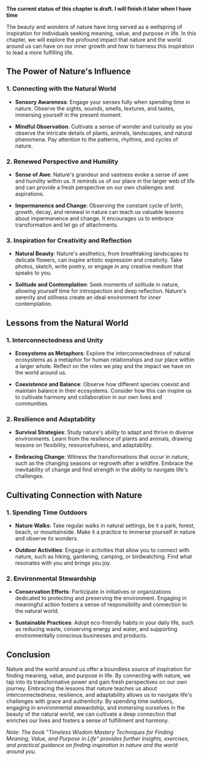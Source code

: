 **The current status of this chapter is draft. I will finish it later when I have time**

The beauty and wonders of nature have long served as a wellspring of inspiration for individuals seeking meaning, value, and purpose in life. In this chapter, we will explore the profound impact that nature and the world around us can have on our inner growth and how to harness this inspiration to lead a more fulfilling life.

The Power of Nature's Influence
-------------------------------

### 1. Connecting with the Natural World

* **Sensory Awareness**: Engage your senses fully when spending time in nature. Observe the sights, sounds, smells, textures, and tastes, immersing yourself in the present moment.

* **Mindful Observation**: Cultivate a sense of wonder and curiosity as you observe the intricate details of plants, animals, landscapes, and natural phenomena. Pay attention to the patterns, rhythms, and cycles of nature.

### 2. Renewed Perspective and Humility

* **Sense of Awe**: Nature's grandeur and vastness evoke a sense of awe and humility within us. It reminds us of our place in the larger web of life and can provide a fresh perspective on our own challenges and aspirations.

* **Impermanence and Change**: Observing the constant cycle of birth, growth, decay, and renewal in nature can teach us valuable lessons about impermanence and change. It encourages us to embrace transformation and let go of attachments.

### 3. Inspiration for Creativity and Reflection

* **Natural Beauty**: Nature's aesthetics, from breathtaking landscapes to delicate flowers, can inspire artistic expression and creativity. Take photos, sketch, write poetry, or engage in any creative medium that speaks to you.

* **Solitude and Contemplation**: Seek moments of solitude in nature, allowing yourself time for introspection and deep reflection. Nature's serenity and stillness create an ideal environment for inner contemplation.

Lessons from the Natural World
------------------------------

### 1. Interconnectedness and Unity

* **Ecosystems as Metaphors**: Explore the interconnectedness of natural ecosystems as a metaphor for human relationships and our place within a larger whole. Reflect on the roles we play and the impact we have on the world around us.

* **Coexistence and Balance**: Observe how different species coexist and maintain balance in their ecosystems. Consider how this can inspire us to cultivate harmony and collaboration in our own lives and communities.

### 2. Resilience and Adaptability

* **Survival Strategies**: Study nature's ability to adapt and thrive in diverse environments. Learn from the resilience of plants and animals, drawing lessons on flexibility, resourcefulness, and adaptability.

* **Embracing Change**: Witness the transformations that occur in nature, such as the changing seasons or regrowth after a wildfire. Embrace the inevitability of change and find strength in the ability to navigate life's challenges.

Cultivating Connection with Nature
----------------------------------

### 1. Spending Time Outdoors

* **Nature Walks**: Take regular walks in natural settings, be it a park, forest, beach, or mountainside. Make it a practice to immerse yourself in nature and observe its wonders.

* **Outdoor Activities**: Engage in activities that allow you to connect with nature, such as hiking, gardening, camping, or birdwatching. Find what resonates with you and brings you joy.

### 2. Environmental Stewardship

* **Conservation Efforts**: Participate in initiatives or organizations dedicated to protecting and preserving the environment. Engaging in meaningful action fosters a sense of responsibility and connection to the natural world.

* **Sustainable Practices**: Adopt eco-friendly habits in your daily life, such as reducing waste, conserving energy and water, and supporting environmentally conscious businesses and products.

Conclusion
----------

Nature and the world around us offer a boundless source of inspiration for finding meaning, value, and purpose in life. By connecting with nature, we tap into its transformative power and gain fresh perspectives on our own journey. Embracing the lessons that nature teaches us about interconnectedness, resilience, and adaptability allows us to navigate life's challenges with grace and authenticity. By spending time outdoors, engaging in environmental stewardship, and immersing ourselves in the beauty of the natural world, we can cultivate a deep connection that enriches our lives and fosters a sense of fulfillment and harmony.

*Note: The book "Timeless Wisdom Mastery Techniques for Finding Meaning, Value, and Purpose in Life" provides further insights, exercises, and practical guidance on finding inspiration in nature and the world around you.*
